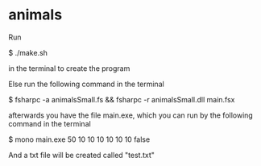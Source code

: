 # animals

Run 

$ ./make.sh 


in the terminal to create the program

Else run the following command in the terminal 


$ fsharpc -a animalsSmall.fs && fsharpc -r animalsSmall.dll main.fsx

afterwards you have the file main.exe, which you can run by the following command in the terminal



$ mono main.exe 50 10 10 10 10 10 10 false

And a txt file will be created called "test.txt"
